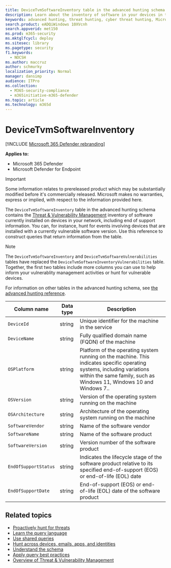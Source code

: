 ```yaml
---
title: DeviceTvmSoftwareInventory table in the advanced hunting schema
description: Learn about the inventory of software in your devices in the DeviceTvmSoftwareInventory table of the advanced hunting schema.
keywords: advanced hunting, threat hunting, cyber threat hunting, Microsoft 365 Defender, microsoft 365, m365, search, query, telemetry, schema reference, kusto, table, column, data type, description, threat & vulnerability management, TVM, device management, software, inventory, vulnerabilities, CVE ID, OS DeviceTvmSoftwareInventoryVulnerabilities
search.product: eADQiWindows 10XVcnh
search.appverid: met150
ms.prod: m365-security
ms.mktglfcycl: deploy
ms.sitesec: library
ms.pagetype: security
f1.keywords: 
  - NOCSH
ms.author: maccruz
author: schmurky
localization_priority: Normal
manager: dansimp
audience: ITPro
ms.collection: 
  - M365-security-compliance
  - m365initiative-m365-defender
ms.topic: article
ms.technology: m365d
---
```


# DeviceTvmSoftwareInventory

[!INCLUDE [Microsoft 365 Defender rebranding](../includes/microsoft-defender.md)]


**Applies to:**
- Microsoft 365 Defender
- Microsoft Defender for Endpoint

>[!IMPORTANT]
> Some information relates to prereleased product which may be substantially modified before it's commercially released. Microsoft makes no warranties, express or implied, with respect to the information provided here.


The `DeviceTvmSoftwareInventory` table in the advanced hunting schema contains the [Threat & Vulnerability Management](/windows/security/threat-protection/microsoft-defender-atp/next-gen-threat-and-vuln-mgt) inventory of software currently installed on devices in your network, including end of support information. You can, for instance, hunt for events involving devices that are installed with a currently vulnerable software version. Use this reference to construct queries that return information from the table.

>[!NOTE]
> The `DeviceTvmSoftwareInventory` and `DeviceTvmSoftwareVulnerabilities` tables have replaced the `DeviceTvmSoftwareInventoryVulnerabilities` table. Together, the first two tables include more columns you can use to help inform your vulnerablity management activities or hunt for vulnerable devices.

For information on other tables in the advanced hunting schema, see [the advanced hunting reference](advanced-hunting-schema-tables.md).

| Column name | Data type | Description |
|-------------|-----------|-------------|
| `DeviceId` | string | Unique identifier for the machine in the service |
| `DeviceName` | string | Fully qualified domain name (FQDN) of the machine |
| `OSPlatform` | string | Platform of the operating system running on the machine. This indicates specific operating systems, including variations within the same family, such as Windows 11, Windows 10 and Windows 7.. |
| `OSVersion` | string | Version of the operating system running on the machine |
| `OSArchitecture` | string | Architecture of the operating system running on the machine |
| `SoftwareVendor` | string | Name of the software vendor |
| `SoftwareName` | string | Name of the software product |
| `SoftwareVersion` | string | Version number of the software product |
| `EndOfSupportStatus` | string | Indicates the lifecycle stage of the software product relative to its specified end-of-support (EOS) or end-of-life (EOL) date |
| `EndOfSupportDate` | string | End-of-support (EOS) or end-of-life (EOL) date of the software product |



## Related topics

- [Proactively hunt for threats](advanced-hunting-overview.md)
- [Learn the query language](advanced-hunting-query-language.md)
- [Use shared queries](advanced-hunting-shared-queries.md)
- [Hunt across devices, emails, apps, and identities](advanced-hunting-query-emails-devices.md)
- [Understand the schema](advanced-hunting-schema-tables.md)
- [Apply query best practices](advanced-hunting-best-practices.md)
- [Overview of Threat & Vulnerability Management](/windows/security/threat-protection/microsoft-defender-atp/next-gen-threat-and-vuln-mgt)